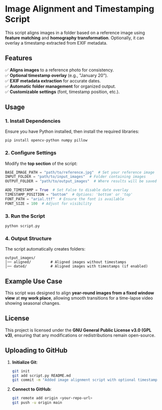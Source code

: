 # Image Alignment and Timestamping Script

This script aligns images in a folder based on a reference image using **feature matching** and **homography transformation**. Optionally, it can overlay a timestamp extracted from EXIF metadata.

## Features  
✅ **Aligns images** to a reference photo for consistency.  
✅ **Optional timestamp overlay** (e.g., "January 20").  
✅ **EXIF metadata extraction** for accurate dates.  
✅ **Automatic folder management** for organized output.  
✅ **Customizable settings** (font, timestamp position, etc.).  

## Usage  

### 1. Install Dependencies  
Ensure you have Python installed, then install the required libraries:  
```bash
pip install opencv-python numpy pillow
```

### 2. Configure Settings  
Modify the **top section** of the script:  
```python
BASE_IMAGE_PATH = "path/to/reference.jpg"  # Set your reference image  
INPUT_FOLDER = "path/to/input_images"  # Folder containing images  
OUTPUT_FOLDER = "path/to/output_images"  # Where results will be saved  

ADD_TIMESTAMP = True  # Set False to disable date overlay  
TIMESTAMP_POSITION = "bottom"  # Options: 'bottom' or 'top'  
FONT_PATH = "arial.ttf"  # Ensure the font is available  
FONT_SIZE = 100  # Adjust for visibility  
```

### 3. Run the Script  
```bash
python script.py
```

### 4. Output Structure  
The script automatically creates folders:  
```
output_images/
│── aligned/         # Aligned images without timestamps  
│── dated/           # Aligned images with timestamps (if enabled)  
```

## Example Use Case  
This script was designed to align **year-round images from a fixed window view** at **my work place**, allowing smooth transitions for a time-lapse video showing seasonal changes.

## License  
This project is licensed under the **GNU General Public License v3.0 (GPL v3)**, ensuring that any modifications or redistributions remain open-source.  

## Uploading to GitHub  
1. **Initialize Git**:  
   ```bash
   git init
   git add script.py README.md
   git commit -m "Added image alignment script with optional timestamps"
   ```
2. **Connect to GitHub**:  
   ```bash
   git remote add origin <your-repo-url>
   git push -u origin main
   ```
